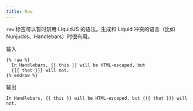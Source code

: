 ```yaml
---
title: Raw
---
```


`raw` 标签可以暂时禁用 LiquidJS 的语法。生成和 Liquid 冲突的语言（比如 Nunjucks、Handlebars）时很有用。

输入
```liquid
{% raw %}
  In Handlebars, {{ this }} will be HTML-escaped, but
  {{{ that }}} will not.
{% endraw %}
```

输出
```text
In Handlebars, {{ this }} will be HTML-escaped, but {{{ that }}} will not.
```
